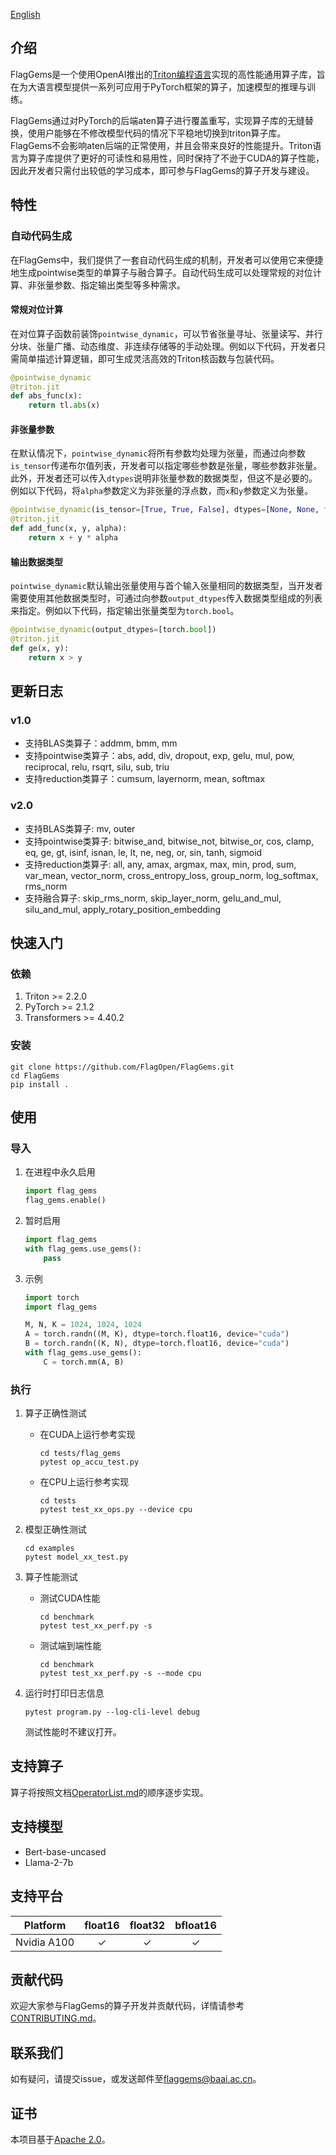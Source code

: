 [English](https://github.com/FlagOpen/FlagGems/blob/master/README.md)

## 介绍

FlagGems是一个使用OpenAI推出的[Triton编程语言](https://github.com/openai/triton)实现的高性能通用算子库，旨在为大语言模型提供一系列可应用于PyTorch框架的算子，加速模型的推理与训练。  

FlagGems通过对PyTorch的后端aten算子进行覆盖重写，实现算子库的无缝替换，使用户能够在不修改模型代码的情况下平稳地切换到triton算子库。FlagGems不会影响aten后端的正常使用，并且会带来良好的性能提升。Triton语言为算子库提供了更好的可读性和易用性，同时保持了不逊于CUDA的算子性能，因此开发者只需付出较低的学习成本，即可参与FlagGems的算子开发与建设。  


## 特性

### 自动代码生成

在FlagGems中，我们提供了一套自动代码生成的机制，开发者可以使用它来便捷地生成pointwise类型的单算子与融合算子。自动代码生成可以处理常规的对位计算、非张量参数、指定输出类型等多种需求。

#### 常规对位计算

在对位算子函数前装饰`pointwise_dynamic`，可以节省张量寻址、张量读写、并行分块、张量广播、动态维度、非连续存储等的手动处理。例如以下代码，开发者只需简单描述计算逻辑，即可生成灵活高效的Triton核函数与包装代码。

```python
@pointwise_dynamic
@triton.jit
def abs_func(x):
    return tl.abs(x)
```

#### 非张量参数

在默认情况下，`pointwise_dynamic`将所有参数均处理为张量，而通过向参数`is_tensor`传递布尔值列表，开发者可以指定哪些参数是张量，哪些参数非张量。此外，开发者还可以传入`dtypes`说明非张量参数的数据类型，但这不是必要的。例如以下代码，将`alpha`参数定义为非张量的浮点数，而`x`和`y`参数定义为张量。

```python
@pointwise_dynamic(is_tensor=[True, True, False], dtypes=[None, None, float])
@triton.jit
def add_func(x, y, alpha):
    return x + y * alpha
```

#### 输出数据类型

`pointwise_dynamic`默认输出张量使用与首个输入张量相同的数据类型，当开发者需要使用其他数据类型时，可通过向参数`output_dtypes`传入数据类型组成的列表来指定。例如以下代码，指定输出张量类型为`torch.bool`。

```python
@pointwise_dynamic(output_dtypes=[torch.bool])
@triton.jit
def ge(x, y):
    return x > y
```

## 更新日志

### v1.0
- 支持BLAS类算子：addmm, bmm, mm  
- 支持pointwise类算子：abs, add, div, dropout, exp, gelu, mul, pow, reciprocal, relu, rsqrt, silu, sub, triu  
- 支持reduction类算子：cumsum, layernorm, mean, softmax  

### v2.0
- 支持BLAS类算子: mv, outer  
- 支持pointwise类算子: bitwise_and, bitwise_not, bitwise_or, cos, clamp, eq, ge, gt, isinf, isnan, le, lt, ne, neg, or, sin, tanh, sigmoid  
- 支持reduction类算子: all, any, amax, argmax, max, min, prod, sum, var_mean, vector_norm, cross_entropy_loss, group_norm, log_softmax, rms_norm  
- 支持融合算子: skip_rms_norm, skip_layer_norm, gelu_and_mul, silu_and_mul, apply_rotary_position_embedding  

## 快速入门

### 依赖

1. Triton >= 2.2.0  
2. PyTorch >= 2.1.2  
3. Transformers >= 4.40.2  

### 安装  

```shell
git clone https://github.com/FlagOpen/FlagGems.git
cd FlagGems
pip install .
```

## 使用  

### 导入

1. 在进程中永久启用  
    ```python
    import flag_gems
    flag_gems.enable()
    ```

2. 暂时启用  
    ```python
    import flag_gems
    with flag_gems.use_gems():
        pass
    ```

3. 示例  
    ```python
    import torch
    import flag_gems

    M, N, K = 1024, 1024, 1024
    A = torch.randn((M, K), dtype=torch.float16, device="cuda")
    B = torch.randn((K, N), dtype=torch.float16, device="cuda")
    with flag_gems.use_gems():
        C = torch.mm(A, B)
    ```

### 执行

1. 算子正确性测试  
    - 在CUDA上运行参考实现  
        ```shell
        cd tests/flag_gems
        pytest op_accu_test.py
        ```
    - 在CPU上运行参考实现  
        ```shell
        cd tests
        pytest test_xx_ops.py --device cpu
        ```
2. 模型正确性测试  
    ```shell
    cd examples
    pytest model_xx_test.py
    ```

3. 算子性能测试  
    - 测试CUDA性能  
        ```shell
        cd benchmark
        pytest test_xx_perf.py -s
        ```
    - 测试端到端性能  
        ```shell
        cd benchmark
        pytest test_xx_perf.py -s --mode cpu
        ```

2. 运行时打印日志信息  
    ```shell
    pytest program.py --log-cli-level debug
    ```
    测试性能时不建议打开。  

## 支持算子

算子将按照文档[OperatorList.md](https://github.com/FlagOpen/FlagGems/blob/master/OperatorList.md)的顺序逐步实现。

## 支持模型

- Bert-base-uncased  
- Llama-2-7b  

## 支持平台

| Platform | float16 | float32 | bfloat16 |
| :---: | :---: | :---: | :---: |
| Nvidia A100 | ✓ | ✓ | ✓ |

## 贡献代码

欢迎大家参与FlagGems的算子开发并贡献代码，详情请参考[CONTRIBUTING.md](https://github.com/FlagOpen/FlagGems/blob/master/CONTRIBUTING.md)。

## 联系我们

如有疑问，请提交issue，或发送邮件至<a href="mailto:flaggems@baai.ac.cn">flaggems@baai.ac.cn</a>。

## 证书

本项目基于[Apache 2.0](https://github.com/FlagOpen/FlagGems/blob/master/LICENSE)。
